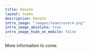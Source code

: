 ```yaml
---
title: Donate
layout: teams
description: Donate
intro_image: "images/team/cover4.png"
intro_image_absolute: true
intro_image_hide_on_mobile: false
---
```

More information to come.
